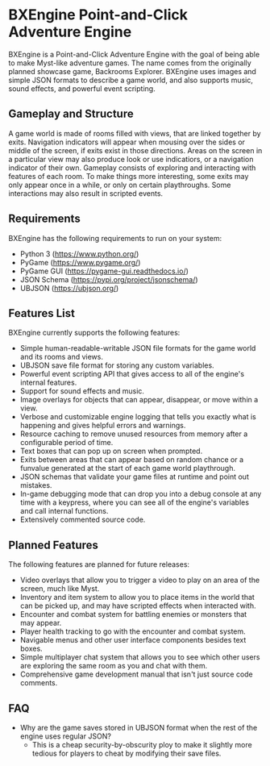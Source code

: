 # BXEngine Point-and-Click Adventure Engine

BXEngine is a Point-and-Click Adventure Engine with the goal of being able to make Myst-like adventure games. The name comes from the originally planned showcase game, Backrooms Explorer. BXEngine uses images and simple JSON formats to describe a game world, and also supports music, sound effects, and powerful event scripting.

## Gameplay and Structure

A game world is made of rooms filled with views, that are linked together by exits. Navigation indicators will appear when mousing over the sides or middle of the screen, if exits exist in those directions. Areas on the screen in a particular view may also produce look or use indicatiors, or a navigation indicator of their own. Gameplay consists of exploring and interacting with features of each room. To make things more interesting, some exits may only appear once in a while, or only on certain playthroughs. Some interactions may also result in scripted events.

## Requirements

BXEngine has the following requirements to run on your system:

  - Python 3 (https://www.python.org/)
  - PyGame (https://www.pygame.org/)
  - PyGame GUI (https://pygame-gui.readthedocs.io/)
  - JSON Schema (https://pypi.org/project/jsonschema/)
  - UBJSON (https://ubjson.org/)

## Features List

BXEngine currently supports the following features:

  - Simple human-readable-writable JSON file formats for the game world and its rooms and views.
  - UBJSON save file format for storing any custom variables.
  - Powerful event scripting API that gives access to all of the engine's internal features.
  - Support for sound effects and music.
  - Image overlays for objects that can appear, disappear, or move within a view.
  - Verbose and customizable engine logging that tells you exactly what is happening and gives helpful errors and warnings.
  - Resource caching to remove unused resources from memory after a configurable period of time.
  - Text boxes that can pop up on screen when prompted.
  - Exits between areas that can appear based on random chance or a funvalue generated at the start of each game world playthrough.
  - JSON schemas that validate your game files at runtime and point out mistakes.
  - In-game debugging mode that can drop you into a debug console at any time with a keypress, where you can see all of the engine's variables and call internal functions.
  - Extensively commented source code.

## Planned Features

The following features are planned for future releases:

  - Video overlays that allow you to trigger a video to play on an area of the screen, much like Myst.
  - Inventory and item system to allow you to place items in the world that can be picked up, and may have scripted effects when interacted with.
  - Encounter and combat system for battling enemies or monsters that may appear.
  - Player health tracking to go with the encounter and combat system.
  - Navigable menus and other user interface components besides text boxes.
  - Simple multiplayer chat system that allows you to see which other users are exploring the same room as you and chat with them.
  - Comprehensive game development manual that isn't just source code comments.

## FAQ

  - Why are the game saves stored in UBJSON format when the rest of the engine uses regular JSON?
    - This is a cheap security-by-obscurity ploy to make it slightly more tedious for players to cheat by modifying their save files.
